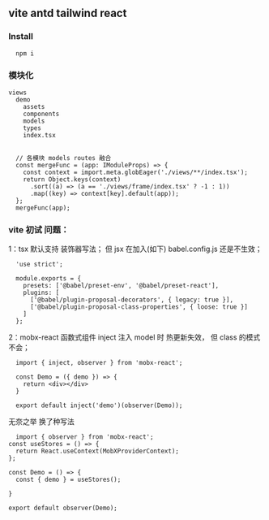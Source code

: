 ## vite antd tailwind react

### Install 
```
  npm i
```


### 模块化
```
views
  demo
    assets
    components
    models
    types
    index.tsx


  // 各模块 models routes 融合
  const mergeFunc = (app: IModuleProps) => {
    const context = import.meta.globEager('./views/**/index.tsx');
    return Object.keys(context)
      .sort((a) => (a == './views/frame/index.tsx' ? -1 : 1))
      .map((key) => context[key].default(app));
  };
  mergeFunc(app);
```
   

### vite 初试 问题： 

1：tsx 默认支持 装饰器写法；
但 jsx 在加入(如下) babel.config.js 还是不生效；

```
  'use strict';

  module.exports = {
    presets: ['@babel/preset-env', '@babel/preset-react'],
    plugins: [
      ['@babel/plugin-proposal-decorators', { legacy: true }],
      ['@babel/plugin-proposal-class-properties', { loose: true }]
    ]
  };
```

2：mobx-react 函数式组件 inject 注入 model 时 热更新失效，
但 class 的模式不会；

```
  import { inject, observer } from 'mobx-react';

  const Demo = ({ demo }) => {
    return <div></div>
  }

  export default inject('demo')(observer(Demo));
```

无奈之举 换了种写法
```
  import { observer } from 'mobx-react';
const useStores = () => {
  return React.useContext(MobXProviderContext);
};

const Demo = () => {
  const { demo } = useStores();

}

export default observer(Demo);

```